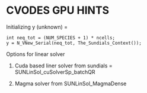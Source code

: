 # CVODES GPU HINTS 

Initializing y (unknown) =   
```
int neq_tot = (NUM_SPECIES + 1) * ncells;
y = N_VNew_Serial(neq_tot, The_Sundials_Context());
```

Options for linear solver 

1. Cuda based liner solver from sundials = SUNLinSol_cuSolverSp_batchQR

2. Magma solver from SUNLinSol_MagmaDense






